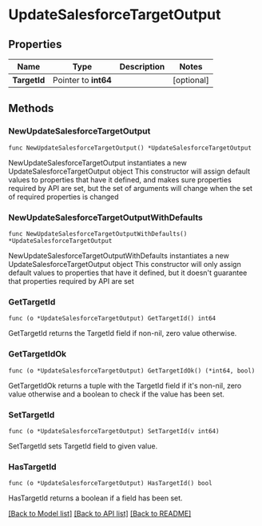 # UpdateSalesforceTargetOutput

## Properties

Name | Type | Description | Notes
------------ | ------------- | ------------- | -------------
**TargetId** | Pointer to **int64** |  | [optional] 

## Methods

### NewUpdateSalesforceTargetOutput

`func NewUpdateSalesforceTargetOutput() *UpdateSalesforceTargetOutput`

NewUpdateSalesforceTargetOutput instantiates a new UpdateSalesforceTargetOutput object
This constructor will assign default values to properties that have it defined,
and makes sure properties required by API are set, but the set of arguments
will change when the set of required properties is changed

### NewUpdateSalesforceTargetOutputWithDefaults

`func NewUpdateSalesforceTargetOutputWithDefaults() *UpdateSalesforceTargetOutput`

NewUpdateSalesforceTargetOutputWithDefaults instantiates a new UpdateSalesforceTargetOutput object
This constructor will only assign default values to properties that have it defined,
but it doesn't guarantee that properties required by API are set

### GetTargetId

`func (o *UpdateSalesforceTargetOutput) GetTargetId() int64`

GetTargetId returns the TargetId field if non-nil, zero value otherwise.

### GetTargetIdOk

`func (o *UpdateSalesforceTargetOutput) GetTargetIdOk() (*int64, bool)`

GetTargetIdOk returns a tuple with the TargetId field if it's non-nil, zero value otherwise
and a boolean to check if the value has been set.

### SetTargetId

`func (o *UpdateSalesforceTargetOutput) SetTargetId(v int64)`

SetTargetId sets TargetId field to given value.

### HasTargetId

`func (o *UpdateSalesforceTargetOutput) HasTargetId() bool`

HasTargetId returns a boolean if a field has been set.


[[Back to Model list]](../README.md#documentation-for-models) [[Back to API list]](../README.md#documentation-for-api-endpoints) [[Back to README]](../README.md)


